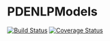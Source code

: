 # PDENLPModels

[![Build Status](https://travis-ci.org/tmigot/PDENLPModels.svg?branch=master)](https://travis-ci.org/tmigot/PDENLPModels)
[![Coverage Status](https://coveralls.io/repos/tmigot/PDENLPModels/badge.svg?branch=master&service=github)](https://coveralls.io/github/tmigot/PDENLPModels?branch=julia-0.7)

